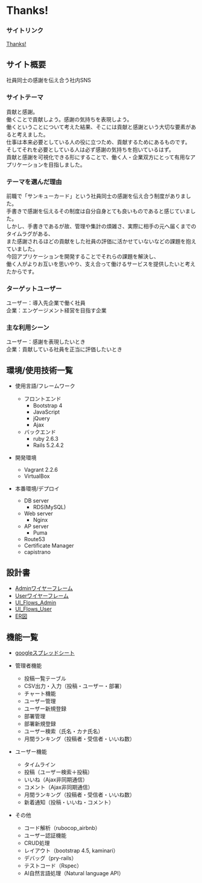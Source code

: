 # Thanks!

### サイトリンク
[Thanks!](https://thanks-app.work/)

## サイト概要
社員同士の感謝を伝え合う社内SNS

### サイトテーマ
貢献と感謝。<br>
働くことで貢献しよう。感謝の気持ちを表現しよう。<br>
働くということについて考えた結果、そこには貢献と感謝という大切な要素があると考えました。<br>
仕事は本来必要としている人の役に立つため、貢献するためにあるものです。<br>
そしてそれを必要としている人は必ず感謝の気持ちを抱いているはず。<br>
貢献と感謝を可視化できる形にすることで、働く人・企業双方にとって有用なアプリケーションを目指しました。<br>

### テーマを選んだ理由
前職で「サンキューカード」という社員同士の感謝を伝え合う制度がありました。<br>
手書きで感謝を伝えるその制度は自分自身とても良いものであると感じていました。<br>
しかし、手書きであるが故、管理や集計の煩雑さ、実際に相手の元へ届くまでのタイムラグがある、<br>
また感謝されるほどの貢献をした社員の評価に活かせていないなどの課題を抱えていました。<br>
今回アプリケーションを開発することでそれらの課題を解決し、<br>
働く人がよりお互いを思いやり、支え合って働けるサービスを提供したいと考えたからです。<br>

### ターゲットユーザー
ユーザー：導入先企業で働く社員<br>
企業：エンゲージメント経営を目指す企業

### 主な利用シーン
ユーザー：感謝を表現したいとき<br>
企業：貢献している社員を正当に評価したいとき

## 環境/使用技術一覧
- 使用言語/フレームワーク<br>
  - フロントエンド<br>
    - Bootstrap 4<br>
    - JavaScript<br>
    - jQuery<br>
    - Ajax<br>
  - バックエンド<br>
    - ruby 2.6.3<br>
    - Rails 5.2.4.2<br>

- 開発環境<br>
  - Vagrant 2.2.6<br>
  - VirtualBox<br>

- 本番環境/デプロイ<br>
  - DB server<br>
    - RDS(MySQL)<br>
  - Web server<br>
    - Nginx<br>
  - AP server<br>
    - Puma<br>
  - Route53<br>
  - Certificate Manager<br>
  - capistrano<br>

## 設計書
- [Adminワイヤーフレーム](https://app.diagrams.net/#G1DngPQFpcCuxU0NKNSVKbqf2ePR2u7JUf)<br>
- [Userワイヤーフレーム](https://app.diagrams.net/#G1l9102QeSPrv3IIQ05bdY7Kd7d7ZPfYgL)<br>
- [UI_Flows_Admin](https://app.diagrams.net/#G1H1tlf6qJ0abrRmux3LF5yeQ_bc0u8AgT)<br>
- [UI_Flows_User](https://app.diagrams.net/#G1QCwq7zIU2CqByudgxAFem2cCAnIZu9Wo)<br>
- [ER図](https://app.diagrams.net/#G1G6fu3wetSF8ObgSZb6vQUfn9jT4QXe3Z)<br>

## 機能一覧
- [googleスプレッドシート](https://docs.google.com/spreadsheets/d/11ske6SFWajgfFdTrv7dg0c_PyO68K0bY4ohnrQZiVaQ/edit?usp=sharing)<br>

- 管理者機能<br>
  - 投稿一覧テーブル
  - CSV出力・入力（投稿・ユーザー・部署）
  - チャート機能
  - ユーザー管理
  - ユーザー新規登録
  - 部署管理
  - 部署新規登録
  - ユーザー検索（氏名・カナ氏名）
  - 月間ランキング（投稿者・受信者・いいね数）

- ユーザー機能
  - タイムライン
  - 投稿（ユーザー検索＋投稿）
  - いいね（Ajax非同期通信）
  - コメント（Ajax非同期通信）
  - 月間ランキング（投稿者・受信者・いいね数）
  - 新着通知（投稿・いいね・コメント）

- その他
  - コード解析（rubocop_airbnb）
  - ユーザー認証機能
  - CRUD処理
  - レイアウト（bootstrap 4.5, kaminari）
  - デバッグ（pry-rails）
  - テストコード（Rspec）
  - AI自然言語処理（Natural language API）


